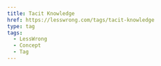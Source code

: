 ```yaml
---
title: Tacit Knowledge
href: https://lesswrong.com/tags/tacit-knowledge
type: tag
tags:
  - LessWrong
  - Concept
  - Tag
---
```


